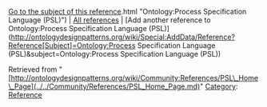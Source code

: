 [Go to the subject of this reference](../../Ontology/Process_Specification_Language_(PSL).md).html "Ontology:Process Specification Language (PSL)") | [All references](../../Community/References.1.md "Community:References") | [Add another reference to Ontology:Process Specification Language (PSL)](http://ontologydesignpatterns.org/wiki/Special:AddData/Reference?Reference[Subject]=Ontology:Process Specification Language (PSL)&subject=Ontology:Process Specification Language (PSL))


Retrieved from "[http://ontologydesignpatterns.org/wiki/Community:References/PSL\_Home\_Page](../../Community/References/PSL_Home_Page.md)"
 [Category](http://ontologydesignpatterns.org/wiki/Special:Categories "Special:Categories"): [Reference](../../Category/Reference.md "Category:Reference")